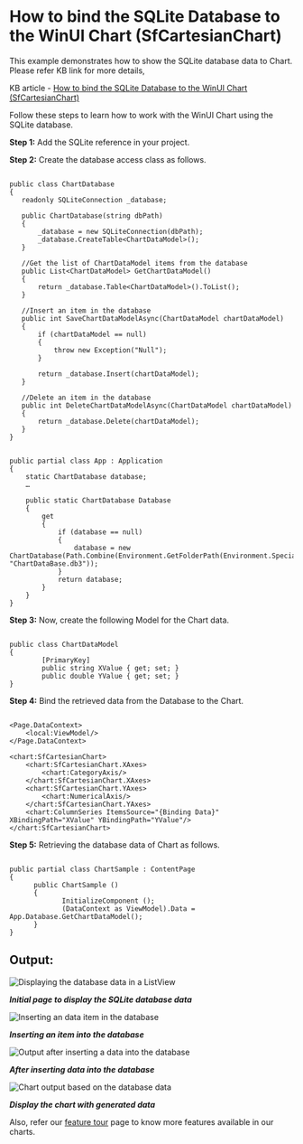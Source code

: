 # How to bind the SQLite Database to the WinUI Chart (SfCartesianChart)

This example demonstrates how to show the SQLite database data to Chart. Please refer KB link for more details,

KB article - [How to bind the SQLite Database to the WinUI Chart (SfCartesianChart)](https://www.syncfusion.com/kb/13689/how-to-bind-the-sqlite-database-to-the-winui-chart-sfcartesianchart)

Follow these steps to learn how to work with the WinUI Chart using the SQLite database.

**Step 1:** Add the  SQLite reference in your project. 

**Step 2:** Create the database access class as follows.

 ```

public class ChartDatabase
{
    readonly SQLiteConnection _database;

    public ChartDatabase(string dbPath)
    {
        _database = new SQLiteConnection(dbPath);
        _database.CreateTable<ChartDataModel>();
    }

    //Get the list of ChartDataModel items from the database
    public List<ChartDataModel> GetChartDataModel()
    {
        return _database.Table<ChartDataModel>().ToList();
    }

    //Insert an item in the database
    public int SaveChartDataModelAsync(ChartDataModel chartDataModel)
    {
        if (chartDataModel == null)
        {
            throw new Exception("Null");
        }

        return _database.Insert(chartDataModel);
    }

    //Delete an item in the database 
    public int DeleteChartDataModelAsync(ChartDataModel chartDataModel)
    {
        return _database.Delete(chartDataModel);
    }
}

```

```

public partial class App : Application
{
    static ChartDatabase database;
    …

    public static ChartDatabase Database
    {
        get
        {
            if (database == null)
            {
                database = new ChartDatabase(Path.Combine(Environment.GetFolderPath(Environment.SpecialFolder.LocalApplicationData), "ChartDataBase.db3"));
            }
            return database;
        }
    }
}

```

**Step 3:** Now, create the following Model for the Chart data.

```

public class ChartDataModel
{
        [PrimaryKey]
        public string XValue { get; set; }
        public double YValue { get; set; }
}

```

**Step 4:** Bind the retrieved data from the Database to the Chart.

```

<Page.DataContext>
    <local:ViewModel/>
</Page.DataContext>

<chart:SfCartesianChart>
    <chart:SfCartesianChart.XAxes>
        <chart:CategoryAxis/>
    </chart:SfCartesianChart.XAxes>
    <chart:SfCartesianChart.YAxes>
        <chart:NumericalAxis/>
    </chart:SfCartesianChart.YAxes>
    <chart:ColumnSeries ItemsSource="{Binding Data}" XBindingPath="XValue" YBindingPath="YValue"/>
</chart:SfCartesianChart>

```

**Step 5:** Retrieving the database data of Chart as follows.

```

public partial class ChartSample : ContentPage
{
      public ChartSample ()
      {
             InitializeComponent ();
             (DataContext as ViewModel).Data = App.Database.GetChartDataModel();
      }
}

```

## Output:

![Displaying the database data in a ListView](https://user-images.githubusercontent.com/53489303/197127843-4f05decc-e96b-43bc-ae62-1c72d67e8d4f.png)

_**Initial page to display the SQLite database data**_

![Inserting an data item in the database](https://user-images.githubusercontent.com/53489303/197127829-c7fef669-0a32-4dda-8398-d9a56366d014.png)

_**Inserting an item into the database**_

![Output after inserting a data into the database](https://user-images.githubusercontent.com/53489303/197127813-ca892a71-2ffd-48c7-9fa0-1153659dedf4.png)

_**After inserting data into the database**_

![Chart output based on the database data](https://user-images.githubusercontent.com/53489303/197127796-6850b42d-58f2-4bde-ad21-8f61fb368a47.png)

_**Display the chart with generated data**_

Also, refer our [feature tour](https://www.syncfusion.com/winui-controls/charts) page to know more features available in our charts.
